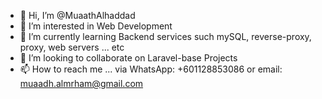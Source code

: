 - 👋 Hi, I’m @MuaathAlhaddad
- 👀 I’m interested in Web Development
- 🌱 I’m currently learning Backend services such mySQL, reverse-proxy, proxy, web servers ... etc 
- 💞️ I’m looking to collaborate on Laravel-base Projects 
- 📫 How to reach me ... via WhatsApp: +601128853086 or email: muaadh.almrham@gmail.com  

<!---
MuaathAlhaddad/MuaathAlhaddad is a ✨ special ✨ repository because its `README.md` (this file) appears on your GitHub profile.
You can click the Preview link to take a look at your changes.
--->
